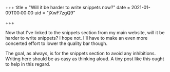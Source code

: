 +++
title = "Will it be harder to write snippets now?"
date = 2021-01-09T00:00:00
uid = "jXwF7zgQ9"

+++

Now that I've linked to the snippets section from my main website, will it be harder to write snippets? I hope not. I'll have to make an even more concerted effort to lower the quality bar though.

The goal, as always, is for the snippets section to avoid any inhibitions. Writing here should be as easy as thinking aloud. A tiny post like this ought to help in this regard.
